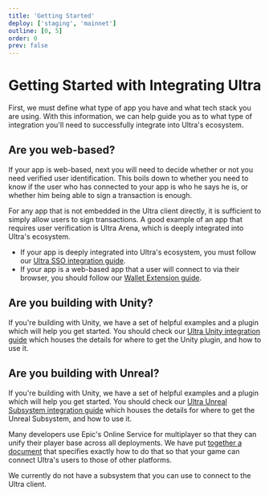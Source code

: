 ```yaml
---
title: 'Getting Started'
deploy: ['staging', 'mainnet']
outline: [0, 5]
order: 0
prev: false
---
```


# Getting Started with Integrating Ultra

First, we must define what type of app you have and what tech stack you are using. With this information, we can help guide you as to what type of integration you'll need to successfully integrate into Ultra's ecosystem.

## Are you web-based?

If your app is web-based, next you will need to decide whether or not you need verified user identification. This boils down to whether you need to know if the user who has connected to your app is who he says he is, or whether him being able to sign a transaction is enough.

For any app that is not embedded in the Ultra client directly, it is sufficient to simply allow users to sign transactions. A good example of an app that requires user verification is Ultra Arena, which is deeply integrated into Ultra's ecosystem.

-   If your app is deeply integrated into Ultra's ecosystem, you must follow our [Ultra SSO integration guide](./ultra-SSO-integration-guide.md).
-   If your app is a web-based app that a user will connect to via their browser, you should follow our [Wallet Extension guide](../Wallet%20Extension/index.md).

## Are you building with Unity?

If you're building with Unity, we have a set of helpful examples and a plugin which will help you get started. You should check our [Ultra Unity integration guide](./ultra-unity-integration-guide.md) which houses the details for where to get the Unity plugin, and how to use it.

## Are you building with Unreal?

If you're building with Unity, we have a set of helpful examples and a plugin which will help you get started. You should check our [Ultra Unreal Subsystem integration guide](./get-ultra-unreal.md) which houses the details for where to get the Unreal Subsystem, and how to use it.

Many developers use Epic's Online Service for multiplayer so that they can unify their player base across all deployments. We have put [together a document](./ultra-unreal-OpenID-guide.md) that specifies exactly how to do that so that your game can connect Ultra's users to those of other platforms.

We currently do not have a subsystem that you can use to connect to the Ultra client.
